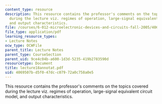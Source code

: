 ```yaml
---
content_type: resource
description: This resource contains the professor's comments on the topics covered
  during the lecture viz. regimes of operation, large-signal equivalent circuit model,
  and output characteristics.
file: /courses/6-012-microelectronic-devices-and-circuits-fall-2005/4069507bd5f047dcc07972a0c758a0e5_lecture18annotat.pdf
file_type: application/pdf
learning_resource_types:
- Lecture Notes
ocw_type: OCWFile
parent_title: Lecture Notes
parent_type: CourseSection
parent_uid: 9ce4c04b-a600-1d3d-5235-419b2783590d
resourcetype: Document
title: lecture18annotat.pdf
uid: 4069507b-d5f0-47dc-c079-72a0c758a0e5
---
```

This resource contains the professor's comments on the topics covered during the lecture viz. regimes of operation, large-signal equivalent circuit model, and output characteristics.


